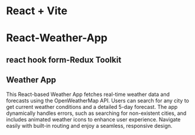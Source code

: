 # React + Vite

# React-Weather-App

## react hook form-Redux Toolkit

## Weather App

This React-based Weather App fetches real-time weather data and
forecasts using the OpenWeatherMap API. Users can search for any city
to get current weather conditions and a detailed 5-day forecast.
The app dynamically handles errors, such as searching for non-existent
cities, and includes animated weather icons to enhance user experience.
Navigate easily with built-in routing and enjoy a seamless, responsive design.
